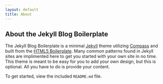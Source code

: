 ```yaml
---
layout: default
title: About
---
```


About the Jekyll Blog Boilerplate
---------------------------------

The Jekyll Blog Boilerplate is a minimal [Jekyll][jekyll] theme utilizing
[Compass][compass] and built from the [HTML5 Boilerplate][h5bp].  Many common
patterns found in Jekyll sites are implimented here to get you started with
your own site in no time.  This theme is meant to be easy for you to add your
own design, but this is optional.  All you have to do is provide your content.

To get started, view the included `README.md` file.

[jekyll]: http://jekyllrb.com/
[h5bp]: http://html5boilerplate.com/
[compass]: http://compass-style.org/